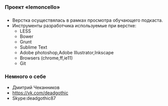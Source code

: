 ### Проект «lemoncello» ###

###
* Верстка осуществялась в рамках просмотра обучающего подкаста.
* Инструменты разработчика используемые при верстке:
  - LESS
  - Bower
  - Grunt
  - Sublime Text
  - Adobe photoshop,Adobe Illustrator,Inkscape
  - Browsers (chrome,ff,ie11)
  - Git 

### Немного о себе ###
* Дмитрий Чеканников
* https://vk.com/deadgothic
* Skype:deadgothic87


